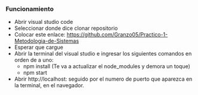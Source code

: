 ### Funcionamiento
- Abrir visual studio code
- Seleccionar donde dice clonar repositorio
- Colocar este enlace: https://github.com/Granzo05/Practico-1-Metodologia-de-Sistemas
- Esperar que cargue
- Abrir la terminal del visual studio e ingresar los siguientes comandos en orden de a uno:
    -   npm install (Te va a actualizar el node_modules y demora un toque)
    -   npm start
- Abrir http://localhost: seguido por el numero de puerto que aparezca en la terminal, en el navegador. 
